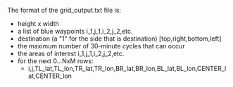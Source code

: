 The format of the grid_output.txt file is:
- height x width
- a list of blue waypoints i_1,j_1,i_2,j_2,etc.
- destination (a "1" for the side that is destination) [top,right,bottom,left]
- the maximum number of 30-minute cycles that can occur
- the areas of interest i_1,j_1,i_2,j_2,etc.
- for the next 0...NxM rows:
    - i,j,TL_lat,TL_lon,TR_lat,TR_lon,BR_lat,BR_lon,BL_lat,BL_lon,CENTER_lat,CENTER_lon
